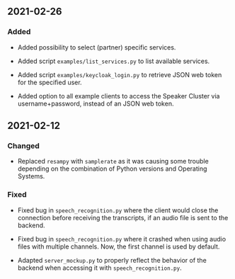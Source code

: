 ## 2021-02-26
### Added

- Added possibility to select (partner) specific services.

- Added script `examples/list_services.py` to list available services.

- Added script `examples/keycloak_login.py` to retrieve JSON web token for the specified user.

- Added option to all example clients to access the Speaker Cluster via username+password, instead of an JSON web token.

## 2021-02-12
### Changed

- Replaced `resampy` with `samplerate` as it was causing some trouble depending on the combination of Python versions and Operating Systems.

### Fixed

- Fixed bug in `speech_recognition.py` where the client would close the connection before receiving the transcripts, if an audio file is sent to the backend. 

- Fixed bug in `speech_recognition.py` where it crashed when using audio files with multiple channels. Now, the first channel is used by default.

- Adapted `server_mockup.py` to properly reflect the behavior of the backend when accessing it with `speech_recognition.py`.